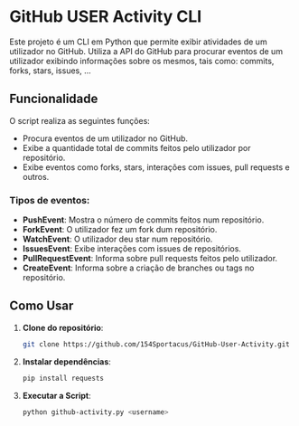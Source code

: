 # GitHub USER Activity CLI

Este projeto é um CLI em Python que permite exibir atividades de um utilizador no GitHub. Utiliza a API do GitHub para procurar eventos de um utilizador exibindo informações sobre os mesmos, tais como: commits, forks, stars, issues, ...

## Funcionalidade

O script realiza as seguintes funções:

- Procura eventos de um utilizador no GitHub.
- Exibe a quantidade total de commits feitos pelo utilizador por repositório.
- Exibe eventos como forks, stars, interações com issues, pull requests e outros.

### Tipos de eventos:
- **PushEvent**: Mostra o número de commits feitos num repositório.
- **ForkEvent**: O utilizador fez um fork dum repositório.
- **WatchEvent**: O utilizador deu star num repositório.
- **IssuesEvent**: Exibe interações com issues de repositórios.
- **PullRequestEvent**: Informa sobre pull requests feitos pelo utilizador.
- **CreateEvent**: Informa sobre a criação de branches ou tags no repositório.

## Como Usar

1. **Clone do repositório**:

   ```bash
   git clone https://github.com/154Sportacus/GitHub-User-Activity.git

2. **Instalar dependências**:

   ```bash
   pip install requests

3. **Executar a Script**:

   ```bash
   python github-activity.py <username>



